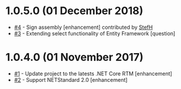 # 1.0.5.0 (01 December 2018)
- [#4](https://github.com/StefH/Linq.PropertyTranslator.Core/pull/4) - Sign assembly [enhancement] contributed by [StefH](https://github.com/StefH)
- [#3](https://github.com/StefH/Linq.PropertyTranslator.Core/issues/3) - Extending select functionality of Entity Framework [question]

# 1.0.4.0 (01 November 2017)
- [#1](https://github.com/StefH/Linq.PropertyTranslator.Core/issues/1) - Update project to the latests .NET Core RTM [enhancement]
- [#2](https://github.com/StefH/Linq.PropertyTranslator.Core/issues/2) - Support NETStandard 2.0 [enhancement]

